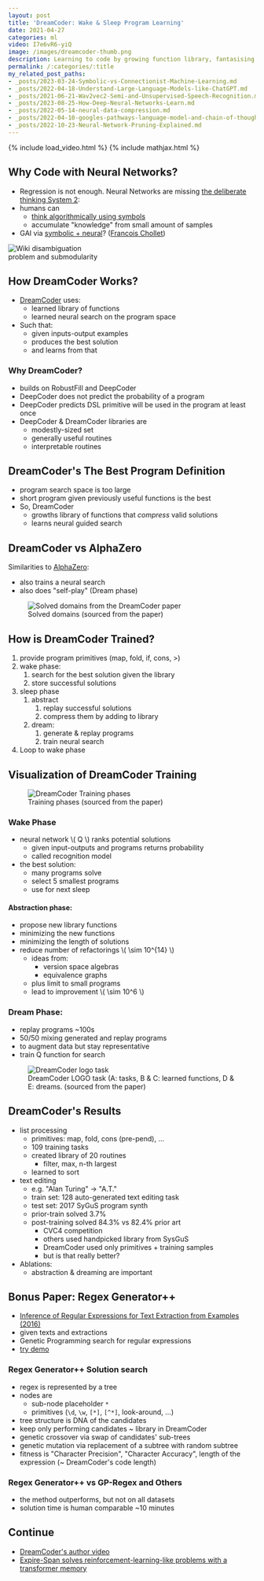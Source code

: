 ```yaml
---
layout: post
title: 'DreamCoder: Wake & Sleep Program Learning'
date: 2021-04-27
categories: ml
video: I7e6vR6-yiQ
image: /images/dreamcoder-thumb.png
description: Learning to code by growing function library, fantasising coding tasks, and training neural search.
permalink: /:categories/:title
my_related_post_paths:
- _posts/2023-03-24-Symbolic-vs-Connectionist-Machine-Learning.md
- _posts/2022-04-18-Understand-Large-Language-Models-like-ChatGPT.md
- _posts/2021-06-21-Wav2vec2-Semi-and-Unsupervised-Speech-Recognition.md
- _posts/2023-08-25-How-Deep-Neural-Networks-Learn.md
- _posts/2022-05-14-neural-data-compression.md
- _posts/2022-04-10-googles-pathways-language-model-and-chain-of-thought.md
- _posts/2022-10-23-Neural-Network-Pruning-Explained.md
---
```




{% include load_video.html %}
{% include mathjax.html %}

## Why Code with Neural Networks?
- Regression is not enough. Neural Networks are missing [the deliberate thinking System 2](/ml/Symbolic-vs-Connectionist-Machine-Learning):
- humans can
  - [think algorithmically using symbols](/ml/Symbolic-vs-Connectionist-Machine-Learning)
  - accumulate "knowledge" from small amount of samples
- GAI via [symbolic + neural](/ml/Symbolic-vs-Connectionist-Machine-Learning)? ([Francois Chollet](https://youtu.be/J0p_thJJnoo))


<img
    class="figure-img img-fluid rounded lazyload"
    alt="Wiki disambiguation problem and submodularity"
    data-src="https://upload.wikimedia.org/wikipedia/en/c/c1/Thinking%2C_Fast_and_Slow.jpg"
    style="max-width: 200px">


## How DreamCoder Works?
- [DreamCoder](https://www.cs.cornell.edu/~ellisk/documents/dreamcoder_with_supplement.pdf) uses:
  - learned library of functions
  - learned neural search on the program space
- Such that:
  - given inputs-output examples
  - produces the best solution
  - and learns from that


### Why DreamCoder?
- builds on RobustFill and DeepCoder
- DeepCoder does not predict the probability of a program
- DeepCoder predicts DSL primitive will be used in the program at least once
- DeepCoder & DreamCoder libraries are
  - modestly-sized set
  - generally useful routines
  - interpretable routines
 

## DreamCoder's The Best Program Definition
- program search space is too large
- short program given previously useful functions is the best
- So, DreamCoder
  - growths library of functions that _compress_ valid solutions
  - learns neural guided search
 

## DreamCoder vs AlphaZero
Similarities to [AlphaZero](https://arxiv.org/pdf/1712.01815.pdf):
- also trains a neural search
- also does "self-play" (Dream phase)

<figure class="figure">
    <img
        class="figure-img img-fluid rounded lazyload"
        alt="Solved domains from the DreamCoder paper "
        data-src="/images/dreamcoder-tasks.png"
        style="max-width: 500px">
    <figcaption class="figure-caption">
        Solved domains (sourced from the paper)
    </figcaption>
</figure>


## How is DreamCoder Trained?
1. provide program primitives (map, fold, if, cons, >)
2. wake phase:
    1. search for the best solution given the library
    1. store successful solutions
3. sleep phase
    1. abstract
        1. replay successful solutions
        1. compress them by adding to library
    1. dream:
        1. generate & replay programs
        2. train neural search
4. Loop to wake phase


## Visualization of DreamCoder Training
<figure class="figure">
    <img
        class="figure-img img-fluid rounded lazyload"
        alt="DreamCoder Training phases"
        data-src="/images/dreamcoder-phases.png"
        style="max-width: 900px">
    <figcaption class="figure-caption">
        Training phases (sourced from the paper)
    </figcaption>
</figure>


### Wake Phase
- neural network \\( Q \\) ranks potential solutions
  - given input-outputs and programs returns probability
  - called recognition model
- the best solution:
    - many programs solve
    - select 5 smallest programs
    - use for next sleep
    

#### Abstraction phase:
- propose new library functions 
- minimizing the new functions
- minimizing the length of solutions
- reduce number of refactorings \\( \sim 10^{14} \\)
    - ideas from:
        - version space algebras
        - equivalence graphs
    - plus limit to small programs
    - lead to improvement \\( \sim 10^6 \\)
    
    
### Dream Phase:
- replay programs ~100s
- 50/50 mixing generated and replay programs
- to augment data but stay representative
- train Q function for search

<figure class="figure">
    <img
        class="figure-img img-fluid rounded lazyload"
        alt="DreamCoder logo task"
        data-src="/images/dreamcoder-logo-task.png"
        style="max-width: 900px">
    <figcaption class="figure-caption">
         DreamCoder LOGO task (A: tasks, B & C: learned functions, D & E: dreams. (sourced from the paper)
    </figcaption>
</figure>


## DreamCoder's Results
- list processing
    - primitives: map, fold, cons (pre-pend), ...
    - 109 training tasks
    - created library of 20 routines
        - filter, max, n-th largest
    - learned to sort
- text editing
    - e.g. "Alan Turing" -> "A.T."
    - train set: 128 auto-generated text editing task  
    - test set: 2017 SyGuS program synth  
    - prior-train solved 3.7%
    - post-training solved 84.3% vs 82.4% prior art
        - CVC4 competition
        - others used handpicked library from SysGuS
        - DreamCoder used only primitives + training samples
        - but is that really better?
- Ablations:
    - abstraction & dreaming are important
    


## Bonus Paper: Regex Generator++
- [Inference of Regular Expressions for Text Extraction from Examples (2016)](https://www.human-competitive.org/sites/default/files/bartoli-delorenzo-medvet-tarlao-tkde-paper.pdf)
- given texts and extractions
- Genetic Programming search for regular expressions
- [try demo](http://regex.inginf.units.it/)


### Regex Generator++ Solution search
- regex is represented by a tree
- nodes are
  - sub-node placeholder `*`
  - primitives (`\d`, `\w`, `[*]`, `[^*]`, look-around, ...)
- tree structure is DNA of the candidates
- keep only performing candidates ~ library in DreamCoder
- genetic crossover via swap of candidates' sub-trees
- genetic mutation via replacement of a subtree with random subtree
- fitness is "Character Precision", "Character Accuracy", length of the expression (~ DreamCoder's code length)


### Regex Generator++ vs GP-Regex and Others
- the method outperforms, but not on all datasets
- solution time is human comparable ~10 minutes


## Continue
- [DreamCoder's author video](https://youtu.be/NYIeP1hns6A)
- [Expire-Span solves reinforcement-learning-like problems with a transformer memory](/ml/expire-span-scaling-transformer-by-forgetting)
